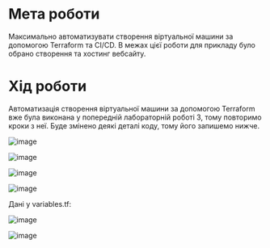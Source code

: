 # Мета роботи

Максимально автоматизувати створення віртуальної машини за допомогою Terraform та CI/CD. В межах цієї роботи для прикладу було обрано створення та хостинг вебсайту.

# Хід роботи

Автоматизація створення віртуальної машини за допомогою Terraform вже була виконана у попередній лабораторній роботі 3, тому повторимо кроки з неї. Буде змінено деякі деталі коду, тому його запишемо нижче.

![image](https://user-images.githubusercontent.com/132616149/236605735-e780f006-7b4b-432f-ae2d-f3281e06b937.png)

![image](https://user-images.githubusercontent.com/132616149/236605805-76b33ff5-9e6e-4b42-ac44-289536e60cd1.png)

![image](https://user-images.githubusercontent.com/132616149/236605909-86f87c19-7e7c-4f4f-8200-a016fd9f6ea4.png)

![image](https://user-images.githubusercontent.com/132616149/236605948-1acaf7e1-dcfe-4fcb-8524-5b47adb098b1.png)

 Дані у variables.tf:


![image](https://user-images.githubusercontent.com/132616149/236605985-e8e59db4-9207-4796-959b-8b4179cf44bf.png)


![image](https://user-images.githubusercontent.com/132616149/236606005-5405b364-27ff-4474-9307-10023f45eaf2.png)
